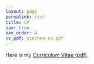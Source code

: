 ```yaml
---
layout: page
permalink: /cv/
title: CV
nav: true
nav_order: 4
cv_pdf: xinchen-cv.pdf
---
```


Here is my [Curriculum Vitae (pdf)](https://xinchenyu.github.io/assets/pdf/xinchen-cv.pdf). 
